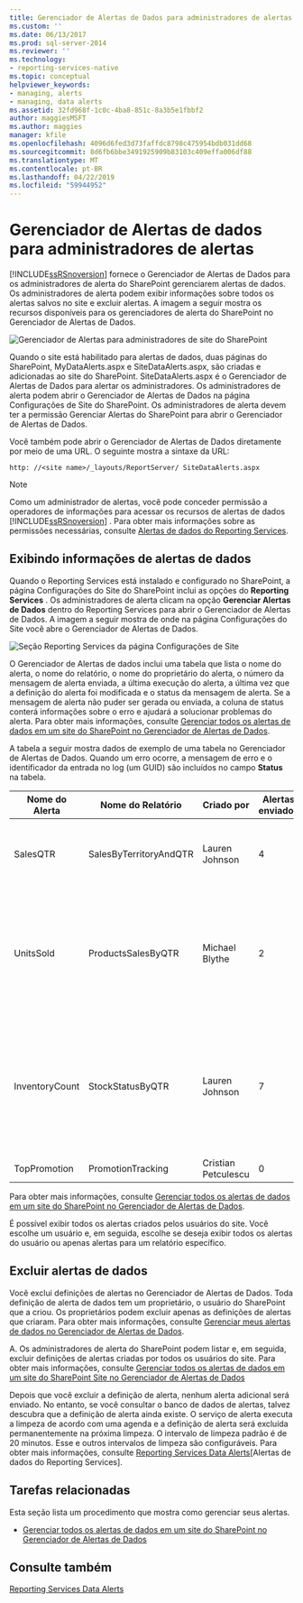 ```yaml
---
title: Gerenciador de Alertas de Dados para administradores de alertas | Microsoft Docs
ms.custom: ''
ms.date: 06/13/2017
ms.prod: sql-server-2014
ms.reviewer: ''
ms.technology:
- reporting-services-native
ms.topic: conceptual
helpviewer_keywords:
- managing, alerts
- managing, data alerts
ms.assetid: 32fd968f-1c0c-4ba8-851c-8a3b5e1fbbf2
author: maggiesMSFT
ms.author: maggies
manager: kfile
ms.openlocfilehash: 4096d6fed3d73faffdc8798c475954bdb031dd68
ms.sourcegitcommit: 8d6fb6bbe3491925909b83103c409effa006df88
ms.translationtype: MT
ms.contentlocale: pt-BR
ms.lasthandoff: 04/22/2019
ms.locfileid: "59944952"
---
```

# <a name="data-alert-manager-for-alerting-administrators"></a>Gerenciador de Alertas de dados para administradores de alertas
  [!INCLUDE[ssRSnoversion](../includes/ssrsnoversion-md.md)] fornece o Gerenciador de Alertas de Dados para os administradores de alerta do SharePoint gerenciarem alertas de dados. Os administradores de alerta podem exibir informações sobre todos os alertas salvos no site e excluir alertas. A imagem a seguir mostra os recursos disponíveis para os gerenciadores de alerta do SharePoint no Gerenciador de Alertas de Dados.  
  
 ![Gerenciador de Alertas para administradores de site do SharePoint](media/rs-alertmanagersite.gif "Alert Manager for SharePoint site administrators")  
  
 Quando o site está habilitado para alertas de dados, duas páginas do SharePoint, MyDataAlerts.aspx e SiteDataAlerts.aspx, são criadas e adicionadas ao site do SharePoint. SiteDataAlerts.aspx é o Gerenciador de Alertas de Dados para alertar os administradores. Os administradores de alerta podem abrir o Gerenciador de Alertas de Dados na página Configurações de Site do SharePoint. Os administradores de alerta devem ter a permissão Gerenciar Alertas do SharePoint para abrir o Gerenciador de Alertas de Dados.  
  
 Você também pode abrir o Gerenciador de Alertas de Dados diretamente por meio de uma URL. O seguinte mostra a sintaxe da URL:  
  
 `http: //<site name>/_layouts/ReportServer/ SiteDataAlerts.aspx`  
  
> [!NOTE]  
>  Como um administrador de alertas, você pode conceder permissão a operadores de informações para acessar os recursos de alertas de dados [!INCLUDE[ssRSnoversion](../includes/ssrsnoversion-md.md)] . Para obter mais informações sobre as permissões necessárias, consulte [Alertas de dados do Reporting Services](../ssms/agent/alerts.md).  
  
##  <a name="ViewingAlerts"></a> Exibindo informações de alertas de dados  
 Quando o Reporting Services está instalado e configurado no SharePoint, a página Configurações do Site do SharePoint inclui as opções do **Reporting Services** . Os administradores de alerta clicam na opção **Gerenciar Alertas de Dados** dentro do Reporting Services para abrir o Gerenciador de Alertas de Dados. A imagem a seguir mostra de onde na página Configurações do Site você abre o Gerenciador de Alertas de Dados.  
  
 ![Seção Reporting Services da página Configurações de Site](media/rs-sitesettings.gif "Seção Reporting Services da página Configurações de Site")  
  
 O Gerenciador de Alertas de dados inclui uma tabela que lista o nome do alerta, o nome do relatório, o nome do proprietário do alerta, o número da mensagem de alerta enviada, a última execução do alerta, a última vez que a definição do alerta foi modificada e o status da mensagem de alerta. Se a mensagem de alerta não puder ser gerada ou enviada, a coluna de status conterá informações sobre o erro e ajudará a solucionar problemas do alerta. Para obter mais informações, consulte [Gerenciar todos os alertas de dados em um site do SharePoint no Gerenciador de Alertas de Dados](manage-all-data-alerts-on-a-sharepoint-site-in-data-alert-manager.md).  
  
 A tabela a seguir mostra dados de exemplo de uma tabela no Gerenciador de Alertas de Dados. Quando um erro ocorre, a mensagem de erro e o identificador da entrada no log (um GUID) são incluídos no campo **Status** na tabela.  
  
|Nome do Alerta|Nome do Relatório|Criado por|Alertas enviados|Última Execução|Última Modificação|Status|  
|----------------|-----------------|----------------|-----------------|--------------|-------------------|------------|  
|SalesQTR|SalesByTerritoryAndQTR|Lauren Johnson|4|6/12/2011|6/1/2011|O último alerta foi executado com êxito e o alerta foi enviado.|  
|UnitsSold|ProductsSalesByQTR|Michael Blythe|2|7/1/2011|6/28/2011|O último alerta foi executado com êxito, mas os dados estavam inalterados e nenhum alerta foi enviado.|  
|InventoryCount|StockStatusByQTR|Lauren Johnson|7|7/10/2011|7/2/2011|\<error message>O arquivo de log contém informações detalhadas sobre o erro. Consulte a entrada de log com o identificador: \<GUID>.|  
|TopPromotion|PromotionTracking|Cristian Petculescu|0||5/23/2011|Alertas criados.|  
  
 Para obter mais informações, consulte [Gerenciar todos os alertas de dados em um site do SharePoint no Gerenciador de Alertas de Dados](manage-all-data-alerts-on-a-sharepoint-site-in-data-alert-manager.md).  
  
 É possível exibir todos os alertas criados pelos usuários do site. Você escolhe um usuário e, em seguida, escolhe se deseja exibir todos os alertas do usuário ou apenas alertas para um relatório específico.  
  
  
##  <a name="DeleteAlerts"></a> Excluir alertas de dados  
 Você exclui definições de alertas no Gerenciador de Alertas de Dados. Toda definição de alerta de dados tem um proprietário, o usuário do SharePoint que a criou. Os proprietários podem excluir apenas as definições de alertas que criaram. Para obter mais informações, consulte [Gerenciar meus alertas de dados no Gerenciador de Alertas de Dados](manage-my-data-alerts-in-data-alert-manager.md).  
  
 A. Os administradores de alerta do SharePoint podem listar e, em seguida, excluir definições de alertas criadas por todos os usuários do site. Para obter mais informações, consulte [Gerenciar todos os alertas de dados em um site do SharePoint Site no Gerenciador de Alertas de Dados](manage-all-data-alerts-on-a-sharepoint-site-in-data-alert-manager.md)  
  
 Depois que você excluir a definição de alerta, nenhum alerta adicional será enviado. No entanto, se você consultar o banco de dados de alertas, talvez descubra que a definição de alerta ainda existe. O serviço de alerta executa a limpeza de acordo com uma agenda e a definição de alerta será excluída permanentemente na próxima limpeza. O intervalo de limpeza padrão é de 20 minutos. Esse e outros intervalos de limpeza são configuráveis. Para obter mais informações, consulte [Reporting Services Data Alerts](../ssms/agent/alerts.md)[Alertas de dados do Reporting Services].  
  
  
##  <a name="HowTo"></a> Tarefas relacionadas  
 Esta seção lista um procedimento que mostra como gerenciar seus alertas.  
  
-   [Gerenciar todos os alertas de dados em um site do SharePoint no Gerenciador de Alertas de Dados](manage-all-data-alerts-on-a-sharepoint-site-in-data-alert-manager.md)  
  
  
## <a name="see-also"></a>Consulte também  
 [Reporting Services Data Alerts](../ssms/agent/alerts.md)  
  
  
